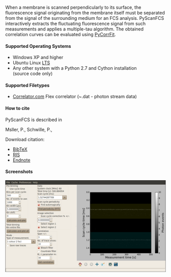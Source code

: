 When a membrane is scanned perpendicularly to its surface, the fluorescence signal
originating from the membrane itself must be separated from the signal of the
surrounding medium for an FCS analysis. PyScanFCS interactively extracts the
fluctuating fluorescence signal from such measurements and applies a multiple-tau
algorithm. The obtained correlation curves can be evaluated using
[PyCorrFit](http://paulmueller.github.io/PyCorrFit/).


#### Supported Operating Systems
- Windows XP and higher
- Ubuntu Linux [LTS](https://wiki.ubuntu.com/LTS)
- Any other system with a Python 2.7 and Cython installation  
  (source code only)

#### Supported Filetypes
- [Correlator.com](http://correlator.com/) Flex correlator (~.dat - photon stream data)

#### How to cite
PyScanFCS is described in
<div class="citation">
Msller, P., Schwille, P., 
</div>

Download citation: 
- [BibTeX](./cite/PyScanFCS.bib)
- [RIS](./cite/PyScanFCS.ris)
- [Endnote](./cite/PyScanFCS_endnote.txt)

#### Screenshots

[ ![scrot](./images/PyScanFCS_Main.png) ](./images/PyScanFCS_Main.png "Main Window")

